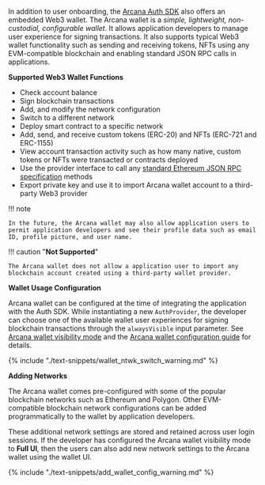 In addition to user onboarding, the [Arcana Auth SDK](/docs/conceptauthsdk) also offers an embedded Web3 wallet. The Arcana wallet is a *simple, lightweight, non-custodial, configurable wallet*. It allows application developers to manage user experience for signing transactions. It also supports typical Web3 wallet functionality such as sending and receiving tokens, NFTs using any EVM-compatible blockchain and enabling standard JSON RPC calls in applications.

**Supported Web3 Wallet Functions**

* Check account balance
* Sign blockchain transactions
* Add, and modify the network configuration
* Switch to a different network
* Deploy smart contract to a specific network
* Add, send, and receive custom tokens (ERC-20) and NFTs (ERC-721 and ERC-1155)
* View account transaction activity such as how many native, custom tokens or NFTs were transacted or contracts deployed 
* Use the provider interface to call any [standard Ethereum JSON RPC specification](https://ethereum.github.io/execution-apis/api-documentation/) methods
* Export private key and use it to import Arcana wallet account to a third-party Web3 provider

!!! note

    In the future, the Arcana wallet may also allow application users to permit application developers and see their profile data such as email ID, profile picture, and user name.

!!! caution "**Not Supported**"

    The Arcana wallet does not allow a application user to import any blockchain account created using a third-party wallet provider. 

**Wallet Usage Configuration**

Arcana wallet can be configured at the time of integrating the application with the Auth SDK. While instantiating a new `AuthProvider`, the developer can choose one of the available wallet user experiences for signing blockchain transactions through the `alwaysVisible` input parameter. See [Arcana wallet visibility mode]({{page.meta.arcana.root_rel_path}}/concepts/anwallet/walletuimodes.md) and the [Arcana wallet configuration guide]({{page.meta.arcana.root_rel_path}}/howto/arcana_wallet/config_wallet_modes.md) for details.

{% include "./text-snippets/wallet_ntwk_switch_warning.md" %}

**Adding Networks**

The Arcana wallet comes pre-configured with some of the popular blockchain networks such as Ethereum and Polygon. Other EVM-compatible blockchain network configurations can be added programmatically to the wallet by application developers. 
        
These additional network settings are stored and retained across user login sessions. If the developer has configured the Arcana wallet visibility mode to **Full UI**, then the users can also add new network settings to the Arcana wallet using the wallet UI. 

{% include "./text-snippets/add_wallet_config_warning.md" %}
